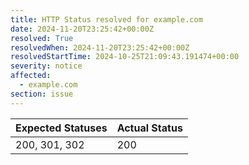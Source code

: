 ```yaml
---
title: HTTP Status resolved for example.com
date: 2024-11-20T23:25:42+00:00Z
resolved: True
resolvedWhen: 2024-11-20T23:25:42+00:00Z
resolvedStartTime: 2024-10-25T21:09:43.191474+00:00
severity: notice
affected:
  - example.com
section: issue
---
```


| Expected Statuses | Actual Status  |
|-------------------|----------------|
| 200, 301, 302 | 200 |
